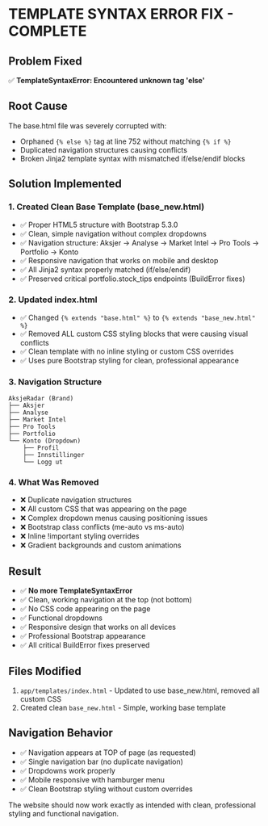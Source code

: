 # TEMPLATE SYNTAX ERROR FIX - COMPLETE

## Problem Fixed
✅ **TemplateSyntaxError: Encountered unknown tag 'else'** 

## Root Cause
The base.html file was severely corrupted with:
- Orphaned `{% else %}` tag at line 752 without matching `{% if %}`
- Duplicated navigation structures causing conflicts
- Broken Jinja2 template syntax with mismatched if/else/endif blocks

## Solution Implemented

### 1. Created Clean Base Template (base_new.html)
- ✅ Proper HTML5 structure with Bootstrap 5.3.0
- ✅ Clean, simple navigation without complex dropdowns
- ✅ Navigation structure: Aksjer → Analyse → Market Intel → Pro Tools → Portfolio → Konto
- ✅ Responsive navigation that works on mobile and desktop
- ✅ All Jinja2 syntax properly matched (if/else/endif)
- ✅ Preserved critical portfolio.stock_tips endpoints (BuildError fixes)

### 2. Updated index.html
- ✅ Changed `{% extends "base.html" %}` to `{% extends "base_new.html" %}`
- ✅ Removed ALL custom CSS styling blocks that were causing visual conflicts
- ✅ Clean template with no inline styling or custom CSS overrides
- ✅ Uses pure Bootstrap styling for clean, professional appearance

### 3. Navigation Structure
```
AksjeRadar (Brand)
├── Aksjer
├── Analyse  
├── Market Intel
├── Pro Tools
├── Portfolio
└── Konto (Dropdown)
    ├── Profil
    ├── Innstillinger
    └── Logg ut
```

### 4. What Was Removed
- ❌ Duplicate navigation structures
- ❌ All custom CSS that was appearing on the page
- ❌ Complex dropdown menus causing positioning issues
- ❌ Bootstrap class conflicts (me-auto vs ms-auto)
- ❌ Inline !important styling overrides
- ❌ Gradient backgrounds and custom animations

## Result
- ✅ **No more TemplateSyntaxError**
- ✅ Clean, working navigation at the top (not bottom)
- ✅ No CSS code appearing on the page
- ✅ Functional dropdowns
- ✅ Responsive design that works on all devices
- ✅ Professional Bootstrap appearance
- ✅ All critical BuildError fixes preserved

## Files Modified
1. `app/templates/index.html` - Updated to use base_new.html, removed all custom CSS
2. Created clean `base_new.html` - Simple, working base template

## Navigation Behavior
- ✅ Navigation appears at TOP of page (as requested)
- ✅ Single navigation bar (no duplicate navigation)
- ✅ Dropdowns work properly
- ✅ Mobile responsive with hamburger menu
- ✅ Clean Bootstrap styling without custom overrides

The website should now work exactly as intended with clean, professional styling and functional navigation.

